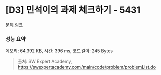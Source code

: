# [D3] 민석이의 과제 체크하기 - 5431 

[문제 링크](https://swexpertacademy.com/main/code/problem/problemDetail.do?contestProbId=AWVl3rWKDBYDFAXm) 

### 성능 요약

메모리: 64,392 KB, 시간: 396 ms, 코드길이: 245 Bytes



> 출처: SW Expert Academy, https://swexpertacademy.com/main/code/problem/problemList.do